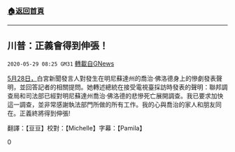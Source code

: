 ###  [:house:返回首頁](https://github.com/ourhimalayas/txt)
---

## 川普：正義會得到伸張！
`2020-05-29 08:25 GM31` [轉載自GNews](https://gnews.org/zh-hant/216461/)

[5月28日，](https://www.youtube.com/watch?v=_RYyO-mcPyc)白宮新聞發言人對發生在明尼蘇達州的喬治·佛洛德身上的慘劇發表聲明，並回答記者的相關提問。她轉述總統在接受電視臺採訪時發表的聲明：聯邦調查局和司法部已經對明尼蘇達州喬治·佛洛德的悲慘死亡展開調查。我已要求加快這一調查，並非常感謝執法部門所做的所有工作。我的心與喬治的家人和朋友同在。正義終將得到伸張!

翻譯：【豆豆】校對：【Michelle】字幕：【Pamila】

0
